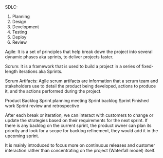 SDLC:
1. Planning
2. Design
3. Development
4. Testing
5. Deploy
6. Review

Agile:
It is a set of principles that help break down the project into several dynamic phases aka sprints, to deliver projects faster.

Scrum: It is a framework that is used to build a project in a series of fixed-length iterations aka Sprints.

Scrum Artifacts: Agile scrum artifacts are information that a scrum team and stakeholders use to detail the product being developed, actions to produce it, and the actions performed during the project.

Product Backlog
Sprint planning meeting
Sprint backlog
Sprint
Finished work
Sprint review and retrospective


After each break or iteration, we can interact with customers to change or update the strategies based on their requirements for the next sprint. If there is any backlog on the current sprint, the product owner can plan its priority and look for a scope for backlog refinement, they would add it in the upcoming sprint. 

It is mainly introduced to focus more on continuous releases and customer interaction rather than concentrating on the project (Waterfall model) itself. 
